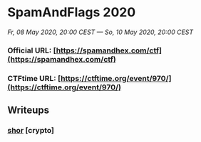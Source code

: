 # SpamAndFlags 2020

*Fr, 08 May 2020, 20:00 CEST — So, 10 May 2020, 20:00 CEST*

### Official URL: [https://spamandhex.com/ctf](https://spamandhex.com/ctf)
### CTFtime URL: [https://ctftime.org/event/970/](https://ctftime.org/event/970/)

## Writeups

### [shor](./shor/) [crypto]
